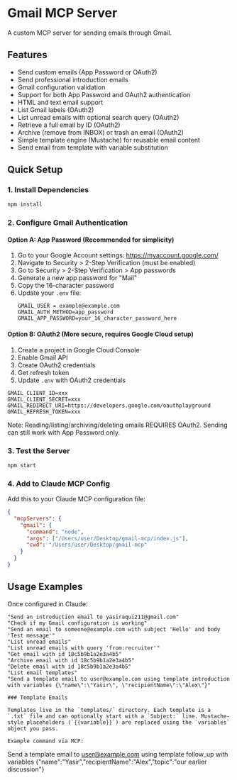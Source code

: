 # Gmail MCP Server
A custom MCP server for sending emails through Gmail.

## Features
- Send custom emails (App Password or OAuth2)
- Send professional introduction emails
- Gmail configuration validation
- Support for both App Password and OAuth2 authentication
- HTML and text email support
- List Gmail labels (OAuth2)
- List unread emails with optional search query (OAuth2)
- Retrieve a full email by ID (OAuth2)
- Archive (remove from INBOX) or trash an email (OAuth2)
- Simple template engine (Mustache) for reusable email content
- Send email from template with variable substitution

## Quick Setup

### 1. Install Dependencies
```bash
npm install
```

### 2. Configure Gmail Authentication

#### Option A: App Password (Recommended for simplicity)

1. Go to your Google Account settings: https://myaccount.google.com/
2. Navigate to Security > 2-Step Verification (must be enabled)
3. Go to Security > 2-Step Verification > App passwords
4. Generate a new app password for "Mail"
5. Copy the 16-character password
6. Update your `.env` file:
   ```
   GMAIL_USER = example@example.com
   GMAIL_AUTH_METHOD=app_password
   GMAIL_APP_PASSWORD=your_16_character_password_here
   ```

#### Option B: OAuth2 (More secure, requires Google Cloud setup)

1. Create a project in Google Cloud Console
2. Enable Gmail API
3. Create OAuth2 credentials
4. Get refresh token
5. Update `.env` with OAuth2 credentials

```
GMAIL_CLIENT_ID=xxx
GMAIL_CLIENT_SECRET=xxx
GMAIL_REDIRECT_URI=https://developers.google.com/oauthplayground
GMAIL_REFRESH_TOKEN=xxx
```

Note: Reading/listing/archiving/deleting emails REQUIRES OAuth2. Sending can still work with App Password only.

### 3. Test the Server
```bash
npm start
```

### 4. Add to Claude MCP Config

Add this to your Claude MCP configuration file:

```json
{
  "mcpServers": {
    "gmail": {
      "command": "node",
      "args": ["/Users/user/Desktop/gmail-mcp/index.js"],
      "cwd": "/Users/user/Desktop/gmail-mcp"
    }
  }
}
```
## Usage Examples

Once configured in Claude:

```
"Send an introduction email to yasiraqui211@gmail.com"
"Check if my Gmail configuration is working"
"Send an email to someone@example.com with subject 'Hello' and body 'Test message'"
"List unread emails"
"List unread emails with query 'from:recruiter'"
"Get email with id 18c5b9b1a2e3a4b5"
"Archive email with id 18c5b9b1a2e3a4b5"
"Delete email with id 18c5b9b1a2e3a4b5"
"List email templates"
"Send a template email to user@example.com using template introduction with variables {\"name\":\"Yasir\", \"recipientName\":\"Alex\"}"

### Template Emails

Templates live in the `templates/` directory. Each template is a `.txt` file and can optionally start with a `Subject:` line. Mustache-style placeholders (`{{variable}}`) are replaced using the `variables` object you pass.

Example command via MCP:

```
Send a template email to user@example.com using template follow_up with variables {"name":"Yasir","recipientName":"Alex","topic":"our earlier discussion"}
```
```
